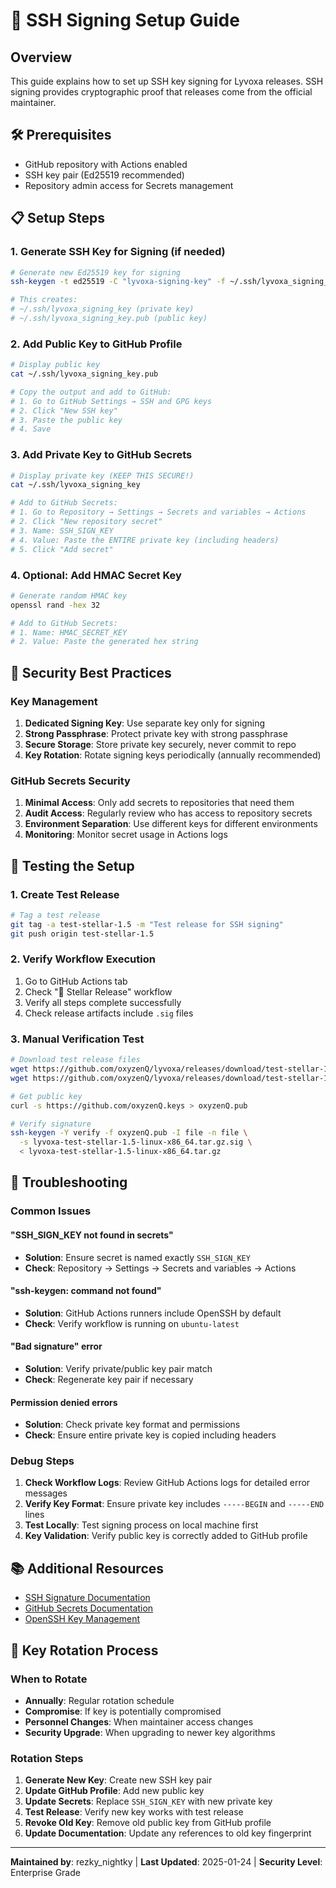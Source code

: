 # 🔑 SSH Signing Setup Guide

## Overview

This guide explains how to set up SSH key signing for Lyvoxa releases. SSH signing provides cryptographic proof that releases come from the official maintainer.

## 🛠️ Prerequisites

- GitHub repository with Actions enabled
- SSH key pair (Ed25519 recommended)
- Repository admin access for Secrets management

## 📋 Setup Steps

### 1. Generate SSH Key for Signing (if needed)

```bash
# Generate new Ed25519 key for signing
ssh-keygen -t ed25519 -C "lyvoxa-signing-key" -f ~/.ssh/lyvoxa_signing_key

# This creates:
# ~/.ssh/lyvoxa_signing_key (private key)
# ~/.ssh/lyvoxa_signing_key.pub (public key)
```

### 2. Add Public Key to GitHub Profile

```bash
# Display public key
cat ~/.ssh/lyvoxa_signing_key.pub

# Copy the output and add to GitHub:
# 1. Go to GitHub Settings → SSH and GPG keys
# 2. Click "New SSH key"
# 3. Paste the public key
# 4. Save
```

### 3. Add Private Key to GitHub Secrets

```bash
# Display private key (KEEP THIS SECURE!)
cat ~/.ssh/lyvoxa_signing_key

# Add to GitHub Secrets:
# 1. Go to Repository → Settings → Secrets and variables → Actions
# 2. Click "New repository secret"
# 3. Name: SSH_SIGN_KEY
# 4. Value: Paste the ENTIRE private key (including headers)
# 5. Click "Add secret"
```

### 4. Optional: Add HMAC Secret Key

```bash
# Generate random HMAC key
openssl rand -hex 32

# Add to GitHub Secrets:
# 1. Name: HMAC_SECRET_KEY
# 2. Value: Paste the generated hex string
```

## 🔐 Security Best Practices

### Key Management

1. **Dedicated Signing Key**: Use separate key only for signing
2. **Strong Passphrase**: Protect private key with strong passphrase
3. **Secure Storage**: Store private key securely, never commit to repo
4. **Key Rotation**: Rotate signing keys periodically (annually recommended)

### GitHub Secrets Security

1. **Minimal Access**: Only add secrets to repositories that need them
2. **Audit Access**: Regularly review who has access to repository secrets
3. **Environment Separation**: Use different keys for different environments
4. **Monitoring**: Monitor secret usage in Actions logs

## 🧪 Testing the Setup

### 1. Create Test Release

```bash
# Tag a test release
git tag -a test-stellar-1.5 -m "Test release for SSH signing"
git push origin test-stellar-1.5
```

### 2. Verify Workflow Execution

1. Go to GitHub Actions tab
2. Check "🌟 Stellar Release" workflow
3. Verify all steps complete successfully
4. Check release artifacts include `.sig` files

### 3. Manual Verification Test

```bash
# Download test release files
wget https://github.com/oxyzenQ/lyvoxa/releases/download/test-stellar-1.5/lyvoxa-test-stellar-1.5-linux-x86_64.tar.gz
wget https://github.com/oxyzenQ/lyvoxa/releases/download/test-stellar-1.5/lyvoxa-test-stellar-1.5-linux-x86_64.tar.gz.sig

# Get public key
curl -s https://github.com/oxyzenQ.keys > oxyzenQ.pub

# Verify signature
ssh-keygen -Y verify -f oxyzenQ.pub -I file -n file \
  -s lyvoxa-test-stellar-1.5-linux-x86_64.tar.gz.sig \
  < lyvoxa-test-stellar-1.5-linux-x86_64.tar.gz
```

## 🚨 Troubleshooting

### Common Issues

#### "SSH_SIGN_KEY not found in secrets"
- **Solution**: Ensure secret is named exactly `SSH_SIGN_KEY`
- **Check**: Repository → Settings → Secrets and variables → Actions

#### "ssh-keygen: command not found"
- **Solution**: GitHub Actions runners include OpenSSH by default
- **Check**: Verify workflow is running on `ubuntu-latest`

#### "Bad signature" error
- **Solution**: Verify private/public key pair match
- **Check**: Regenerate key pair if necessary

#### Permission denied errors
- **Solution**: Check private key format and permissions
- **Check**: Ensure entire private key is copied including headers

### Debug Steps

1. **Check Workflow Logs**: Review GitHub Actions logs for detailed error messages
2. **Verify Key Format**: Ensure private key includes `-----BEGIN` and `-----END` lines
3. **Test Locally**: Test signing process on local machine first
4. **Key Validation**: Verify public key is correctly added to GitHub profile

## 📚 Additional Resources

- [SSH Signature Documentation](https://man.openbsd.org/ssh-keygen.1#Y)
- [GitHub Secrets Documentation](https://docs.github.com/en/actions/security-guides/encrypted-secrets)
- [OpenSSH Key Management](https://www.openssh.com/manual.html)

## 🔄 Key Rotation Process

### When to Rotate

- **Annually**: Regular rotation schedule
- **Compromise**: If key is potentially compromised
- **Personnel Changes**: When maintainer access changes
- **Security Upgrade**: When upgrading to newer key algorithms

### Rotation Steps

1. **Generate New Key**: Create new SSH key pair
2. **Update GitHub Profile**: Add new public key
3. **Update Secrets**: Replace `SSH_SIGN_KEY` with new private key
4. **Test Release**: Verify new key works with test release
5. **Revoke Old Key**: Remove old public key from GitHub profile
6. **Update Documentation**: Update any references to old key fingerprint

---

**Maintained by**: rezky_nightky | **Last Updated**: 2025-01-24 | **Security Level**: Enterprise Grade

